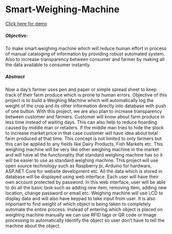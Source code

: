 # Smart-Weighing-Machine

[Click here for demo](https://swmw.me/Public)

##### Objective:
To make smart weighing machine which will reduce human effort in process of manual cataloging
of information by providing robust automated system. Also to increase transparency between
consumer and farmer by making all the data available to consumer instantly.

##### Abstract
Now a day’s farmer uses pen and paper or simple spread sheet to keep track of their farm produce which is prone to human errors. Objective of this project is to build a Weighing Machine which will automatically log the weight of the crop and its other information directly into database with push of one button. With this project, we are also plan to increase transparency between customer and farmers. Customer will know about farm produce in less time instead of waiting days. This can also help to reduce hoarding caused by middle man or retailers. If the middle man tries to hide the stock to increase market price in that case customer will have idea about total farm produced at that time. This concept is not limited to only farmers but this can be applied to any fields like Dairy Products, Fish Markets etc. This weighing machine will be very like other weighing machine in the market and will have all the functionality that standard weighing machine has so it will be easier to use as standard weighing machine. This project will use open source technology such as Raspberry pi, Arduino for hardware, ASP.NET Core for website development etc. All the data which is stored in database will be displayed using web interface. Each user will have their own account protected by password. In this web interface, user will be able to do all the basic task such as adding new item, removing item, adding new location, change password or email etc. Weighing machine will use LCD to display data and will also have keypad to take input from user. It is also important to find weight of which object is being taken to completely automate the entire process. Instead of entering which object is placed on weighing machine manually we can use RFID tags or QR code or Image processing to automatically identify the object so user don’t have to tell the machine about the object.
